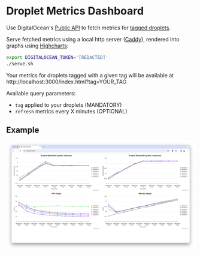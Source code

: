 # Droplet Metrics Dashboard

Use DigitalOcean's [Public API](https://docs.digitalocean.com/reference/api/api-reference/) to fetch metrics for [tagged droplets](https://www.digitalocean.com/blog/droplet-tagging-organize-your-infrastructure).

Serve fetched metrics using a local http server ([Caddy](https://caddyserver.com/docs/)), rendered into graphs using [Highcharts](https://www.highcharts.com/docs/chart-and-series-types/line-chart):

```bash
export DIGITALOCEAN_TOKEN='[REDACTED]'
./serve.sh
```

Your metrics for droplets tagged with a given tag will be available at  
http://localhost:3000/index.html?tag=YOUR_TAG

Available query parameters:
* `tag` applied to your droplets (MANDATORY)
* `refresh` metrics every X minutes (OPTIONAL)

## Example

![Example Droplet Metrics](example.png)
